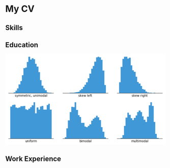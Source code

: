 # My CV

## Skills

## Education
![Histogram](assets/histogram-example-2.png) 
## Work Experience


